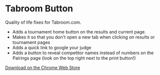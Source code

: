 # Tabroom Button
Quality of life fixes for Tabroom.com.
- Adds a tournament home button on the results and current page.
- Makes it so that you don't open a new tab when clicking on results or tournament pages
- Adds a quick link to google your judge
- Adds a button to reveal competitor names instead of numbers on the Pairings page (look on the top right next to the print button!)

[Download on the Chrome Web Store](https://chromewebstore.google.com/detail/tabroom-tournament-button/anbdnmmlekapkbcijbpfacifobmmoodc)
